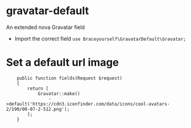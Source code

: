 # gravatar-default
An extended nova Gravatar field 

 - Import the correct field
 `use Braceyourself\GravatarDefault\Gravatar;`

# Set a default url image
```
    public function fields(Request $request)
    {
        return [
            Gravatar::make()
                ->default('https://cdn3.iconfinder.com/data/icons/cool-avatars-2/190/00-07-2-512.png');
        ];
    }


```
